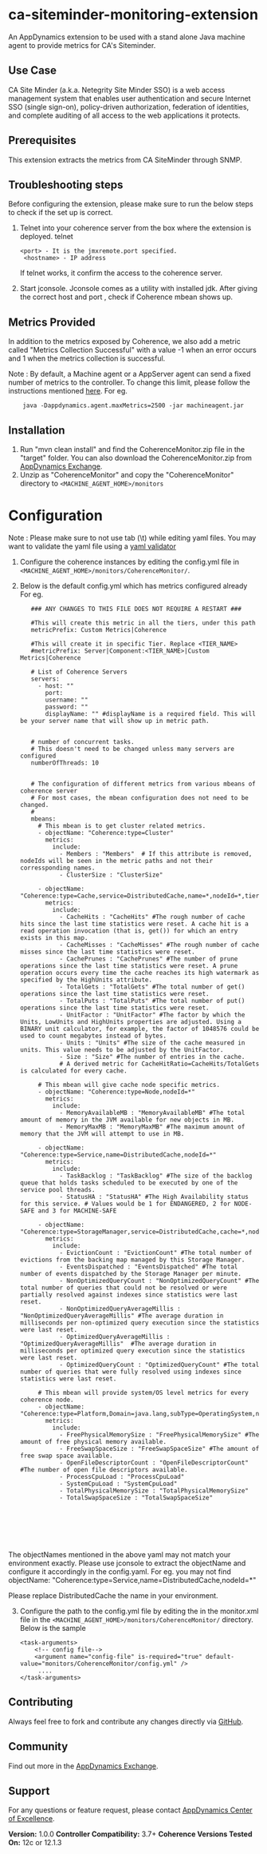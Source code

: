 ca-siteminder-monitoring-extension
==================================

An AppDynamics extension to be used with a stand alone Java machine agent to provide metrics for CA's Siteminder.


## Use Case ##

CA Site Minder (a.k.a. Netegrity Site Minder SSO) is a web access management system that enables user authentication and secure Internet SSO (single sign-on),
policy-driven authorization, federation of identities, and complete auditing of all access to the web applications it protects.

## Prerequisites ##

This extension extracts the metrics from CA SiteMinder through SNMP.


## Troubleshooting steps ##
Before configuring the extension, please make sure to run the below steps to check if the set up is correct.

1. Telnet into your coherence server from the box where the extension is deployed.
       telnet <hostname> <port>

       <port> - It is the jmxremote.port specified.
        <hostname> - IP address

    If telnet works, it confirm the access to the coherence server.


2. Start jconsole. Jconsole comes as a utility with installed jdk. After giving the correct host and port , check if Coherence
mbean shows up.

## Metrics Provided ##

In addition to the metrics exposed by Coherence, we also add a metric called "Metrics Collection Successful" with a value -1 when an error occurs and 1 when the metrics collection is successful.

Note : By default, a Machine agent or a AppServer agent can send a fixed number of metrics to the controller. To change this limit, please follow the instructions mentioned [here](http://docs.appdynamics.com/display/PRO14S/Metrics+Limits).
For eg.  
```    
    java -Dappdynamics.agent.maxMetrics=2500 -jar machineagent.jar
```


## Installation ##

1. Run "mvn clean install" and find the CoherenceMonitor.zip file in the "target" folder. You can also download the CoherenceMonitor.zip from [AppDynamics Exchange][].
2. Unzip as "CoherenceMonitor" and copy the "CoherenceMonitor" directory to `<MACHINE_AGENT_HOME>/monitors`


# Configuration ##

Note : Please make sure to not use tab (\t) while editing yaml files. You may want to validate the yaml file using a [yaml validator](http://yamllint.com/)

1. Configure the coherence instances by editing the config.yml file in `<MACHINE_AGENT_HOME>/monitors/CoherenceMonitor/`.
2. Below is the default config.yml which has metrics configured already
   For eg. 
   
   ```
      ### ANY CHANGES TO THIS FILE DOES NOT REQUIRE A RESTART ###

      #This will create this metric in all the tiers, under this path
      metricPrefix: Custom Metrics|Coherence

      #This will create it in specific Tier. Replace <TIER_NAME>
      #metricPrefix: Server|Component:<TIER_NAME>|Custom Metrics|Coherence

      # List of Coherence Servers
      servers:
        - host: ""
          port:
          username: ""
          password: ""
          displayName: "" #displayName is a required field. This will be your server name that will show up in metric path.


      # number of concurrent tasks.
      # This doesn't need to be changed unless many servers are configured
      numberOfThreads: 10


      # The configuration of different metrics from various mbeans of coherence server
      # For most cases, the mbean configuration does not need to be changed.
      #
      mbeans:
        # This mbean is to get cluster related metrics.
        - objectName: "Coherence:type=Cluster"
          metrics:
            include:
              - Members : "Members"  # If this attribute is removed, nodeIds will be seen in the metric paths and not their corressponding names.
              - ClusterSize : "ClusterSize"

        - objectName: "Coherence:type=Cache,service=DistributedCache,name=*,nodeId=*,tier=*"
          metrics:
            include:
              - CacheHits : "CacheHits" #The rough number of cache hits since the last time statistics were reset. A cache hit is a read operation invocation (that is, get()) for which an entry exists in this map.
              - CacheMisses : "CacheMisses" #The rough number of cache misses since the last time statistics were reset.
              - CachePrunes : "CachePrunes" #The number of prune operations since the last time statistics were reset. A prune operation occurs every time the cache reaches its high watermark as specified by the HighUnits attribute.
              - TotalGets : "TotalGets" #The total number of get() operations since the last time statistics were reset.
              - TotalPuts : "TotalPuts" #The total number of put() operations since the last time statistics were reset.
              - UnitFactor : "UnitFactor" #The factor by which the Units, LowUnits and HighUnits properties are adjusted. Using a BINARY unit calculator, for example, the factor of 1048576 could be used to count megabytes instead of bytes.
              - Units : "Units" #The size of the cache measured in units. This value needs to be adjusted by the UnitFactor.
              - Size : "Size" #The number of entries in the cache.
              # A derived metric for CacheHitRatio=CacheHits/TotalGets is calculated for every cache.

        # This mbean will give cache node specific metrics.
        - objectName: "Coherence:type=Node,nodeId=*"
          metrics:
            include:
              - MemoryAvailableMB : "MemoryAvailableMB" #The total amount of memory in the JVM available for new objects in MB.
              - MemoryMaxMB : "MemoryMaxMB" #The maximum amount of memory that the JVM will attempt to use in MB.

        - objectName: "Coherence:type=Service,name=DistributedCache,nodeId=*"
          metrics:
            include:
              - TaskBacklog : "TaskBacklog" #The size of the backlog queue that holds tasks scheduled to be executed by one of the service pool threads.
              - StatusHA : "StatusHA" #﻿The High Availability status for this service. # Values would be 1 for ENDANGERED, 2 for NODE-SAFE and 3 for MACHINE-SAFE

        - objectName: "Coherence:type=StorageManager,service=DistributedCache,cache=*,nodeId=*"
          metrics:
            include:
              - EvictionCount : "EvictionCount" #The total number of evictions from the backing map managed by this Storage Manager.
              - EventsDispatched : "EventsDispatched" #The total number of events dispatched by the Storage Manager per minute.
              - NonOptimizedQueryCount : "NonOptimizedQueryCount" #The total number of queries that could not be resolved or were partially resolved against indexes since statistics were last reset.
              - NonOptimizedQueryAverageMillis : "NonOptimizedQueryAverageMillis" #The average duration in milliseconds per non-optimized query execution since the statistics were last reset.
              - OptimizedQueryAverageMillis : "OptimizedQueryAverageMillis"  #The average duration in milliseconds per optimized query execution since the statistics were last reset.
              - OptimizedQueryCount : "OptimizedQueryCount" #The total number of queries that were fully resolved using indexes since statistics were last reset.

        # This mbean will provide system/OS level metrics for every coherence node.
        - objectName: "Coherence:type=Platform,Domain=java.lang,subType=OperatingSystem,nodeId=*"
          metrics:
            include:
              - FreePhysicalMemorySize : "FreePhysicalMemorySize" #The amount of free physical memory available.
              - FreeSwapSpaceSize : "FreeSwapSpaceSize" #The amount of free swap space available.
              - OpenFileDescriptorCount : "OpenFileDescriptorCount" #The number of open file descriptors available.
              - ProcessCpuLoad : "ProcessCpuLoad"
              - SystemCpuLoad : "SystemCpuLoad"
              - TotalPhysicalMemorySize : "TotalPhysicalMemorySize"
              - TotalSwapSpaceSize : "TotalSwapSpaceSize"





       

   ```


The objectNames mentioned in the above yaml may not match your environment exactly. Please use jconsole to extract the objectName and configure it
accordingly in the config.yaml. For eg. you may not find objectName: "Coherence:type=Service,name=DistributedCache,nodeId=*"

Please replace DistributedCache the name in your environment.

3. Configure the path to the config.yml file by editing the <task-arguments> in the monitor.xml file in the `<MACHINE_AGENT_HOME>/monitors/CoherenceMonitor/` directory. Below is the sample

     ```
     <task-arguments>
         <!-- config file-->
         <argument name="config-file" is-required="true" default-value="monitors/CoherenceMonitor/config.yml" />
          ....
     </task-arguments>
    ```


## Contributing ##

Always feel free to fork and contribute any changes directly via [GitHub][].

## Community ##

Find out more in the [AppDynamics Exchange][].

## Support ##

For any questions or feature request, please contact [AppDynamics Center of Excellence][].

**Version:** 1.0.0
**Controller Compatibility:** 3.7+
**Coherence Versions Tested On:** 12c or 12.1.3

[Github]: https://github.com/Appdynamics/coherence-monitoring-extension
[AppDynamics Exchange]: http://community.appdynamics.com/t5/AppDynamics-eXchange/idb-p/extensions
[AppDynamics Center of Excellence]: mailto:ace-request@appdynamics.com
